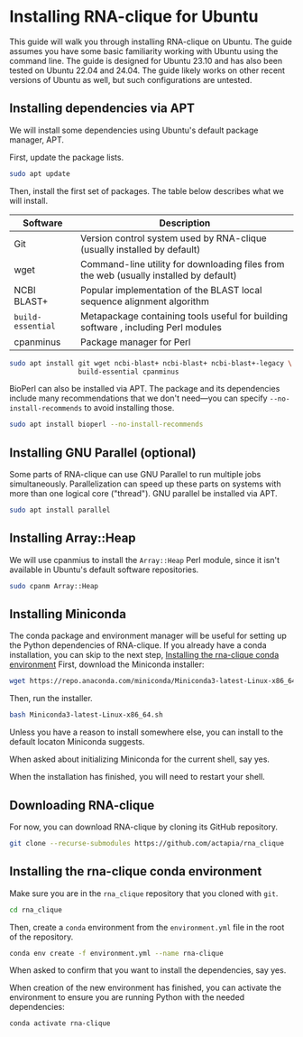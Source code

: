 # Installing RNA-clique for Ubuntu

This guide will walk you through installing RNA-clique on Ubuntu. The guide
assumes you have some basic familiarity working with Ubuntu using the command
line. The guide is designed for Ubuntu 23.10 and has also been tested on Ubuntu
22.04 and 24.04. The guide likely works on other recent versions of Ubuntu as
well, but such configurations are untested.

## Installing dependencies via APT

We will install some dependencies using Ubuntu's default package manager, APT.

First, update the package lists.

```bash
sudo apt update
```

Then, install the first set of packages. The table below describes what we will
install.

| Software          | Description                                                                            |
| ----------------- | -------------------------------------------------------------------------------------- |
| Git               | Version control system used by RNA-clique (usually installed by default)               |
| wget              | Command-line utility for downloading files from the web (usually installed by default) |
| NCBI BLAST+       | Popular implementation of the BLAST local sequence alignment algorithm                 |
| `build-essential` | Metapackage containing tools useful for building software , including Perl modules     |
| cpanminus         | Package manager for Perl                                                               |


```bash
sudo apt install git wget ncbi-blast+ ncbi-blast+ ncbi-blast+-legacy \
                 build-essential cpanminus
```

BioPerl can also be installed via APT. The package and its dependencies include
many recommendations that we don't need&mdash;you can specify
`--no-install-recommends` to avoid installing those.

```bash
sudo apt install bioperl --no-install-recommends
```

## Installing GNU Parallel (optional)

Some parts of RNA-clique can use GNU Parallel to run multiple jobs
simultaneously. Parallelization can speed up these parts on systems with more
than one logical core ("thread"). GNU parallel be installed via APT.

```bash
sudo apt install parallel
```

## Installing Array::Heap

We will use cpanmius to install the `Array::Heap` Perl  module, since it isn't
available in Ubuntu's default software repositories.

```bash
sudo cpanm Array::Heap
```

## Installing Miniconda

The conda package and environment manager will be useful for setting up the
Python dependencies of RNA-clique. If you already have a conda installation, you
can skip to the next step, [Installing the rna-clique conda
environment](#installing-the-rna-clique-conda-environment) First, download the
Miniconda installer:

```bash
wget https://repo.anaconda.com/miniconda/Miniconda3-latest-Linux-x86_64.sh
```

Then, run the installer.

```bash
bash Miniconda3-latest-Linux-x86_64.sh
```

Unless you have a reason to install somewhere else, you can install to the
default locaton Miniconda suggests.

When asked about initializing Miniconda for the current shell, say yes.

When the installation has finished, you will need to restart your shell.

## Downloading RNA-clique

For now, you can download RNA-clique by cloning its GitHub repository.

```bash
git clone --recurse-submodules https://github.com/actapia/rna_clique
```

## Installing the rna-clique conda environment

Make sure you are in the `rna_clique` repository that you cloned with `git`.

```bash
cd rna_clique
```

Then, create a `conda` environment from the `environment.yml` file in the root
of the repository.

```bash
conda env create -f environment.yml --name rna-clique
```

When asked to confirm that you want to install the dependencies, say yes.

When creation of the new environment has finished, you can activate the
environment to ensure you are running Python with the needed dependencies:

```bash
conda activate rna-clique
```
